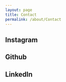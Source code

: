 ```yaml
---
layout: page
title: Contact
permalink: /about/Contact
---
```


## Instagram


## Github


## LinkedIn

